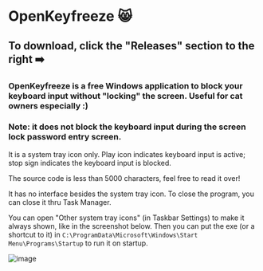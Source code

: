 # OpenKeyfreeze 😸
## To download, click the "Releases" section to the right ➡️
### OpenKeyfreeze is a free Windows application to block your keyboard input without "locking" the screen. Useful for cat owners especially :)
### Note: it does not block the keyboard input during the screen lock password entry screen.


It is a system tray icon only. Play icon indicates keyboard input is active; stop sign indicates the keyboard input is blocked.

The source code is less than 5000 characters, feel free to read it over!

It has no interface besides the system tray icon.  To close the program, you can close it thru Task Manager.

You can open "Other system tray icons" (in Taskbar Settings) to make it always shown, like in the screenshot below. Then you can put the exe (or a shortcut to it) in `C:\ProgramData\Microsoft\Windows\Start Menu\Programs\Startup` to run it on startup.

![image](https://github.com/user-attachments/assets/27d5982d-9e96-482b-9697-5f0245efc4fe)
